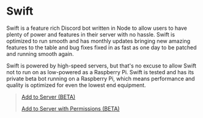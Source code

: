 # Swift

Swift is a feature rich Discord bot written in Node to allow users to have plenty of power and features in their server with no hassle. Swift is optimized to run smooth and has monthly updates bringing new amazing features to the table and bug fixes fixed in as fast as one day to be patched and running smooth again.

Swift is powered by high-speed servers, but that's no excuse to allow Swift not to run on as low-powered as a Raspberry Pi. Swift is tested and has its private beta bot running on a Raspberry Pi, which means performance and quality is optimized for even the lowest end equipment.

> [Add to Server (BETA)](https://discord.com/api/oauth2/authorize?client_id=595012007544225792&permissions=2048&scope=bot)
>
> [Add to Server with Permissions (BETA)](https://discord.com/api/oauth2/authorize?client_id=595012007544225792&permissions=10246&scope=bot)
